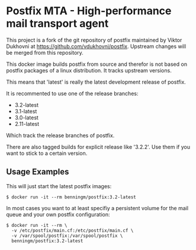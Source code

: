 # Postfix MTA - High-performance mail transport agent

This project is a fork of the git repository of postfix maintained by
Viktor Dukhovni at https://github.com/vdukhovni/postfix. Upstream changes
will be merged from this repository.

This docker image builds postfix from source and therefor is not based
on postfix packages of a linux distribution. It tracks upstream versions.

This means that 'latest' is really the latest development release
of postfix.

It is recommented to use one of the release branches:

 * 3.2-latest
 * 3.1-latest
 * 3.0-latest
 * 2.11-latest

Which track the release branches of postfix.

There are also tagged builds for explicit release like '3.2.2'.
Use them if you want to stick to a certain version.

## Usage Examples

This will just start the latest postfix images:

```
$ docker run -it --rm benningm/postfix:3.2-latest
```

In most cases you want to at least specifiy a persistent volume for the mail queue
and your own postfix configuration:

```
$ docker run -it --rm \
  -v /etc/postfix/main.cf:/etc/postfix/main.cf \
  -v /var/spool/postfix:/var/spool/postfix \
  benningm/postfix:3.2-latest
```


